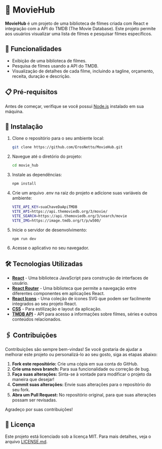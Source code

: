 # 🎥 MovieHub

**MovieHub** é um projeto de uma biblioteca de filmes criada com React e integração com a API do TMDB (The Movie Database). Este projeto permite aos usuários visualizar uma lista de filmes e pesquisar filmes específicos.

## 🚀 Funcionalidades

- Exibição de uma biblioteca de filmes.
- Pesquisa de filmes usando a API do TMDB.
- Visualização de detalhes de cada filme, incluindo a tagline, orçamento, receita, duração e descrição.

## 📋 Pré-requisitos

Antes de começar, verifique se você possui [Node.js](https://nodejs.org/) instalado em sua máquina.

## 🔧 Instalação

1. Clone o repositório para o seu ambiente local:
   ```bash
   git clone https://github.com/ErosNetto/MovieHub.git
   ```
2. Navegue até o diretório do projeto:

   ```bash
   cd movie_hub
   ```

3. Instale as dependências:
   ```bash
   npm install
   ```
4. Crie um arquivo .env na raiz do projeto e adicione suas variáveis de ambiente:
   ```bash
   VITE_API_KEY=suaChaveDaApiTMDB
   VITE_API=https://api.themoviedb.org/3/movie/
   VITE_SEARCH=https://api.themoviedb.org/3/search/movie
   VITE_IMG=https://image.tmdb.org/t/p/w500/
   ```
5. Inicie o servidor de desenvolvimento:
   ```bash
   npm run dev
   ```
6. Acesse o aplicativo no seu navegador.

## 🛠️ Tecnologias Utilizadas

- **[React](https://reactjs.org/)** - Uma biblioteca JavaScript para construção de interfaces de usuário.
- **[React Router](https://reactrouter.com/)** - Uma biblioteca que permite a navegação entre diferentes componentes em aplicações React.
- **[React Icons](https://react-icons.github.io/react-icons/)** - Uma coleção de ícones SVG que podem ser facilmente integrados ao seu projeto React.
- **[CSS](https://www.w3schools.com/css/)** - Para estilização e layout da aplicação.
- **[TMDB API](https://developers.themoviedb.org/3)** - API para acesso a informações sobre filmes, séries e outros conteúdos relacionados.

## 🖇️ Contribuições

Contribuições são sempre bem-vindas! Se você gostaria de ajudar a melhorar este projeto ou personalizá-lo ao seu gosto, siga as etapas abaixo:

1. **Fork este repositório:** Crie uma cópia em sua conta do GitHub.
2. **Crie uma nova branch:** Para sua funcionalidade ou correção de bug.
3. **Faça suas alterações:** Sinta-se à vontade para modificar o projeto da maneira que desejar!
4. **Commit suas alterações:** Envie suas alterações para o repositório do seu fork.
5. **Abra um Pull Request:** No repositório original, para que suas alterações possam ser revisadas.

Agradeço por suas contribuições!

## 📄 Licença

Este projeto está licenciado sob a licença MIT. Para mais detalhes, veja o arquivo [LICENSE.md](https://github.com/ErosNetto/MovieHub/blob/main/LICENSE).
